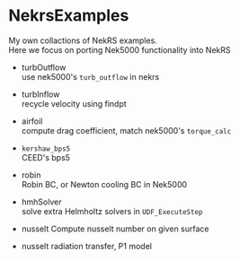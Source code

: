 # NekrsExamples
My own collactions of NekRS examples.     
Here we focus on porting Nek5000 functionality into NekRS

- turbOutflow        
  use nek5000's `turb_outflow` in nekrs   

- turbInflow        
  recycle velocity using findpt     

- airfoil      
  compute drag coefficient, match nek5000's `torque_calc`

- `kershaw_bps5`        
  CEED's bps5

- robin     
  Robin BC, or Newton cooling BC in Nek5000

- hmhSolver   
  solve extra Helmholtz solvers in `UDF_ExecuteStep`

- nusselt
  Compute nusselt number on given surface

- nusselt
  radiation transfer, P1 model

